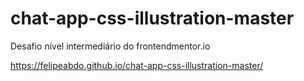 # chat-app-css-illustration-master
 Desafio nível intermediário do frontendmentor.io
 
 https://felipeabdo.github.io/chat-app-css-illustration-master/
